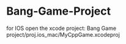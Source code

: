 # Bang-Game-Project
for IOS open the xcode project: Bang Game project/proj.ios_mac/MyCppGame.xcodeproj
